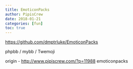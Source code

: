 ```yaml
---
title: EmoticonPacks
author: PipisCrew
date: 2018-01-21
categories: [fun]
toc: true
---
```


https://github.com/dmptrluke/EmoticonPacks

phpbb / mybb / Twemoji

origin - http://www.pipiscrew.com/?p=11988 emoticonpacks